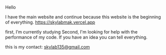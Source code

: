 Hello

I have the main website and continue because this website is the beginning of everything.
https://skylabmak.vercel.app

first, I’m currently studying 
Second, I'm looking for help with the performance of my code.
    If you have an idea you can tell everything.
    
this is my contact: skylab135@gmail.com

